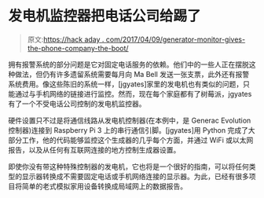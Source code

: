 # 发电机监控器把电话公司给踢了

> 原文:[https://hack aday . com/2017/04/09/generator-monitor-gives-the-phone-company-the-boot/](https://hackaday.com/2017/04/09/generator-monitor-gives-the-phone-company-the-boot/)

拥有报警系统的部分问题是它对固定电话服务的依赖。他们中的一些人正在摆脱这种做法，但仍有许多遗留系统需要每月向 Ma Bell 发送一张支票，此外还有报警系统费用。像这些陈旧的系统一样，[jgyates]家里的发电机也有类似的问题，只能通过与手机网络的链接进行监控。然而，现在每个家庭都有了树莓派，jgyates 有了一个不受电话公司控制的发电机监控器。

硬件设置只不过是将通信线路从发电机控制器(在本例中，是 Generac Evolution 控制器)连接到 Raspberry Pi 3 上的串行通信引脚。[jgyates]用 Python 完成了大部分工作，他的代码能够监控这个生成器的几乎每个方面，并通过 WiFi 或以太网报告，以及从任何有互联网连接的地方控制生成器设置。

即使你没有带这种特殊控制器的发电机，它也将是一个很好的指南，可以将任何类型的显示器转换成不需要固定电话或手机网络连接的显示器。为此，已经有很多项目将简单的老式模拟家用设备转换成局域网上的数据报告。